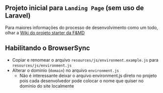 ## Projeto inicial para `Landing Page` (sem uso de Laravel)

Para maiores informações do processo de desenvolvimento como um todo,
olhar a
[Wiki do projeto starter da F&MD](https://github.com/agenciafmd/starter/wiki)

## Habilitando o BrowserSync

- Copiar e renomear o arquivo `resources/js/environment.example.js` para
  `resources/js/environment.js`
- Alterar o dominio (`domain`) no arquivo `environment.js`
  -   Não é interessante deixar o arquivo environment.js direto no
      projeto pois cada desenvolvedor pode colocar o nome que quiser no
      dominio do site localmente
